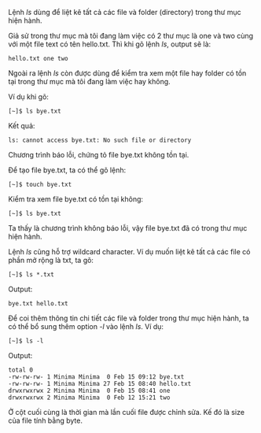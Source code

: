 Lệnh _ls_ dùng để liệt kê tất cả các file và folder \(directory\) trong thư mục hiện hành.

Giả sử trong thư mục mà tôi đang làm việc có 2 thư mục là one và two cùng với một file text có tên hello.txt. Thì khi gõ lệnh _ls_, output sẽ là:

```
hello.txt one two
```

Ngoài ra lệnh _ls_ còn được dùng để kiểm tra xem một file hay folder có tồn tại trong thư mục mà tôi đang làm việc hay không.

Ví dụ khi gõ:

```
[~]$ ls bye.txt
```

Kết quả:

```
ls: cannot access bye.txt: No such file or directory
```

Chương trình báo lỗi, chứng tỏ file bye.txt không tồn tại.

Để tạo file bye.txt, ta có thể gõ lệnh:

```
[~]$ touch bye.txt
```

Kiểm tra xem file bye.txt có tồn tại không:

```
[~]$ ls bye.txt
```

Ta thấy là chương trình không báo lỗi, vậy file bye.txt đã có trong thư mục hiện hành.

Lệnh _ls_ cũng hỗ trợ wildcard character. Ví dụ muốn liệt kê tất cả các file có phần mở rộng là txt, ta gõ:

```
[~]$ ls *.txt
```

Output:

```
bye.txt hello.txt
```

Để coi thêm thông tin chi tiết các file và folder trong thư mục hiện hành, ta có thể bổ sung thêm option _-l_ vào lệnh _ls_. Ví dụ:

```
[~]$ ls -l
```

Output:

```
total 0
-rw-rw-rw- 1 Minima Minima  0 Feb 15 09:12 bye.txt
-rw-rw-rw- 1 Minima Minima 27 Feb 15 08:40 hello.txt
drwxrwxrwx 2 Minima Minima  0 Feb 15 08:41 one
drwxrwxrwx 2 Minima Minima  0 Feb 12 15:21 two
```

Ở cột cuối cùng là thời gian mà lần cuối file được chỉnh sửa. Kế đó là size của file tính bằng byte.

